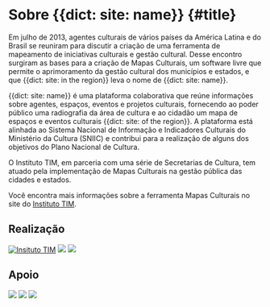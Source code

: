 # Sobre {{dict: site: name}} {#title}

Em julho de 2013, agentes culturais de vários países da América Latina e do Brasil se reuniram para discutir a criação de uma ferramenta de mapeamento de iniciativas culturais e gestão cultural. Desse encontro surgiram as bases para a criação de Mapas Culturais, um software livre que permite o aprimoramento da gestão cultural dos municípios e estados, e que {{dict: site: in the region}} leva o nome de {{dict: site: name}}.

{{dict: site: name}} é uma plataforma colaborativa que reúne informações sobre agentes, espaços, eventos e projetos culturais, fornecendo ao poder público uma radiografia da área de cultura e ao cidadão um mapa de espaços e eventos culturais {{dict: site: of the region}}. A plataforma está alinhada ao Sistema Nacional de Informação e Indicadores Culturais do Ministério da Cultura (SNIIC) e contribui para a realização de alguns dos objetivos do Plano Nacional de Cultura.

O Instituto TIM, em parceria com uma série de Secretarias de Cultura, tem atuado pela implementação de Mapas Culturais na gestão pública das cidades e estados.

Você encontra mais informações sobre a ferramenta Mapas Culturais no site do <a href="http://institutotim.org.br/project/mapas-culturais/">Instituto TIM</a>.

<h2>Realização</h2>
<div class="realizacao clearfix">
    <a href="http://institutotim.org.br/" target="_blank"><img class="img-responsive" src="{{asset:img/instituto-tim-novo.png}}" alt="Insituto TIM" /></a>
    <a href="http://www.sjc.sp.gov.br/" target="_blank"><img class="img-responsive" src="{{asset:img/logo-pmsjc.png}}" /></a>
    <a href="http://www.fccr.org.br/" target="_blank"><img class="img-responsive" src="{{asset:img/logo-fundacao-cassio-ricardo.png}}" /></a>
</div>

<h2>Apoio</h2>
<div class="apoio clearfix">
    <a href="http://www.sesisp.org.br/" target="_blank"><img class="img-responsive" src="{{asset:img/logo-sesi.png}}" /></a>
    <a href="http://www.sescsp.org.br/unidades/23_SAO+JOSE+DOS+CAMPOS/#/content=programacao" target="_blank"><img class="img-responsive" src="{{asset:img/logo-sesc.jpg}}" /></a>
    <a href="http://www.ovale.com.br" target="_blank"><img class="img-responsive" src="{{asset:img/logo-o-vale.jpg}}" /></a>
</div>
